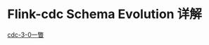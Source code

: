 # Flink-cdc Schema Evolution 详解
[cdc-3-0一瞥](https://medium.com/@ipolyzos_/a-glimpse-into-flink-cdc-3-0-a985fb5895a5)
